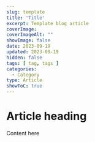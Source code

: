 ```yaml
---
slug: template
title: 'Title'
excerpt: Template blog article
coverImage: 
coverImageAlt: ""
showImage: false
date: 2023-09-19
updated: 2023-09-19
hidden: false
tags: [ tag, tags ]
categories:
  - Category
type: Article
showToC: true
---
```


# Article heading

Content here
